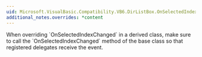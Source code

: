 ```yaml
---
uid: Microsoft.VisualBasic.Compatibility.VB6.DirListBox.OnSelectedIndexChanged(System.EventArgs)
additional_notes.overrides: *content
---
```


<p>When overriding `OnSelectedIndexChanged` in a derived class, make sure to call the `OnSelectedIndexChanged` method of the base class so that registered delegates receive the event.</p>


